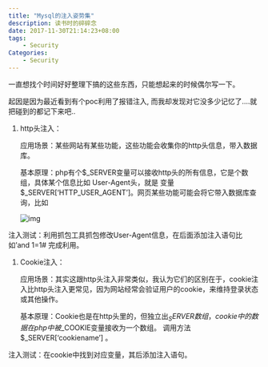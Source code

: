 ```yaml
---
title: "Mysql的注入姿势集"
description: 读书时的碎碎念
date: 2017-11-30T21:14:23+08:00
tags:
    - Security
Categories:
    - Security
---
```




一直想找个时间好好整理下搞的这些东西，只能想起来的时候偶尔写一下。

起因是因为最近看到有个poc利用了报错注入, 而我却发现对它没多少记忆了….就把碰到的都记下来吧..

1. http头注入：

   应用场景：某些网站有某些功能，这些功能会收集你的http头信息，带入数据库。

   基本原理：php有个$_SERVER变量可以接收http头的所有信息，它是个数组，具体某个信息比如 User-Agent头，就是 变量 $_SERVER[‘HTTP_USER_AGENT’]。网页某些功能可能会将它带入数据库查询，比如

   ![img](http://p6jpvwsnk.bkt.clouddn.com/18-5-21/83450459.jpg)

注入测试：利用抓包工具抓包修改User-Agent信息，在后面添加注入语句比如’and 1=1# 完成利用。

1. Cookie注入：

   应用场景：其实这跟http头注入非常类似，我认为它们的区别在于，cookie注入比http头注入更常见，因为网站经常会验证用户的cookie，来维持登录状态或其他操作。

   基本原理：Cookie也是在http头里的，但独立出$_SERVER数组，cookie中的数据在php中被$_COOKIE变量接收为一个数组。 调用方法 $_SERVER[‘cookiename’] 。

注入测试：在cookie中找到对应变量，其后添加注入语句。